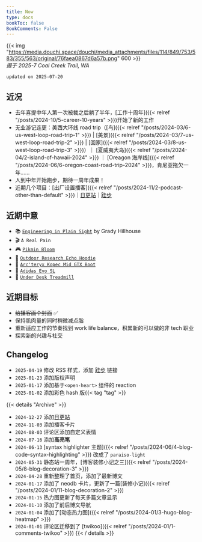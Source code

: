 ```yaml
---
title: Now
type: docs
bookToc: false
BookComments: False
---
```

{{< img "https://media.douchi.space/douchi/media_attachments/files/114/849/753/583/355/563/original/76faea0867d6a57b.png" 600 >}} \
*摄于 2025-7 Coal Creek Trail, WA* 

`updated on 2025-07-20`

## 近况 
- 去年喜提中年人第一次被裁之后躺了半年，[工作十周年]({{< relref "/posts/2024-10/5-career-10-years" >}})开始了新的工作
- 无业游记连更：美西大环线 road trip（[鸟]({{< relref "/posts/2024-03/6-us-west-loop-road-trip-1" >}}) | [美景]({{< relref "/posts/2024-03/7-us-west-loop-road-trip-2" >}}) | [回家]({{< relref "/posts/2024-03/8-us-west-loop-road-trip-3" >}})）｜ [夏威夷大岛]({{< relref "/posts/2024-04/2-island-of-hawaii-2024" >}}) ｜ [Oreagon 海岸线]({{< relref "/posts/2024-06/6-oregon-coast-road-trip-2024" >}})，肯尼亚拖欠一年……
- 人到中年开始跑步，期待一周年成果！
- 近期几个项目：[出厂设置播客]({{< relref "/posts/2024-11/2-podcast-other-than-default" >}})｜[日更站](https://daily.douchi.space?utm_source=blog.douchi.space)｜[跬步](https://steps.douchi.space?utm_source=blog)

## 近期中意
- 📚 [`Engineering in Plain Sight`](https://amzn.to/43MmSdX) by Grady Hillhouse
- 🎬 `A Real Pain`
- 🎮 [`Pikmin Bloom`](https://pikminbloom.onelink.me/pWSt/zyr821mt) 
- 🧥 [`Outdoor Research Echo Hoodie`](https://amzn.to/3GWgN5t)
- 🥾 [`Arc'teryx Kopec Mid GTX Boot`](https://amzn.to/43TzH5O)
- 👟 [`Adidas Evo SL`](https://amzn.to/400EakS)
- 🚶 [`Under Desk Treadmill`](https://amzn.to/4mrZqcD)

## 近期目标
- ~~给播客画个封面~~ ✅
- 保持肌肉量的同时稍微减点脂
- 重新适应工作的节奏找到 work life balance，积累新的可以做的非 tech 职业
- 探索新的兴趣与社交

## Changelog
- `2025-04-19` 修改 RSS 样式，添加 [跬步](https://steps.douchi.space?utm_source=blog) 链接
- `2025-01-23` 添加版权声明
- `2025-01-17` 添加基于`<open-heart>` 组件的 reaction
- `2025-01-02` 添加彩色 hash 版{{< tag "tag" >}}

{{< details "Archive" >}}
- `2024-12-27` 添加[日更站](https://daily.douchi.space?utm_source=blog)
- `2024-11-03` 添加播客卡片
- `2024-08-03` 评论区添加自定义表情
- `2024-07-16` 添加**高亮笔**
- `2024-06-13` [syntax highlighter 主题]({{< relref "/posts/2024-06/4-blog-code-syntax-highlighting" >}}) 改成了 `paraiso-light`
- `2024-05-31` 静态站一周年，[博客装修小记之三]({{< relref "/posts/2024-05/8-blog-decoration-3" >}})
- `2024-04-28` 重新整理了首页，添加了最新博文
- `2024-01-17` 添加了 neodb 卡片，更新了一篇[装修小记]({{< relref "/posts/2024-01/11-blog-decoration-2" >}})
- `2024-01-15` 热力图更新了每天多篇文章显示
- `2024-01-10` 添加了前后博文导航 
- `2024-01-04` 添加了[动态热力图]({{< relref "/posts/2024-01/3-hugo-blog-heatmap" >}}) 
- `2024-01-01` 评论区迁移到了 [twikoo]({{< relref "/posts/2024-01/1-comments-twikoo" >}}) 
{{< / details >}}